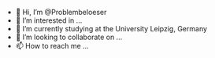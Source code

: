 - 👋 Hi, I’m @Problembeloeser
- 👀 I’m interested in ...
- 🌱 I’m currently studying at the University Leipzig, Germany
- 💞️ I’m looking to collaborate on ...
- 📫 How to reach me ...

<!---
Problembeloeser/Problembeloeser is a ✨ special ✨ repository because its `README.md` (this file) appears on your GitHub profile.
You can click the Preview link to take a look at your changes.
--->
